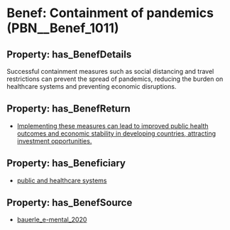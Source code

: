 # Benef: __Containment of pandemics__ (PBN__Benef_1011)

## Property: has_BenefDetails

Successful containment measures such as social distancing and travel restrictions can prevent the spread of pandemics, reducing the burden on healthcare systems and preventing economic disruptions.

## Property: has_BenefReturn

* [Implementing these measures can lead to improved public health outcomes and economic stability in developing countries, attracting investment opportunities.](../BenefReturn/PBN__BenefReturn_1126)

## Property: has_Beneficiary

* [public and healthcare systems](../Stakeholder/PBN__Stakeholder_402)

## Property: has_BenefSource

* [bauerle_e-mental_2020](../Article/PBN__Article_209)

